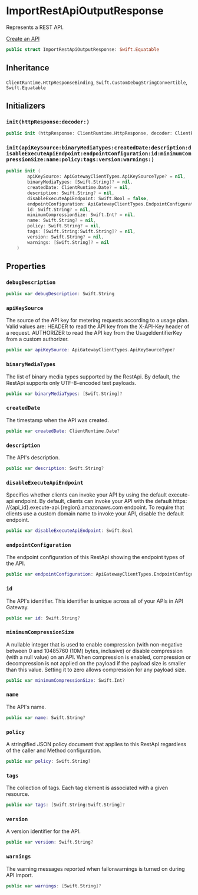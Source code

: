 # ImportRestApiOutputResponse

Represents a REST API.

<div class="seeAlso">
<a href="https:​//docs.aws.amazon.com/apigateway/latest/developerguide/how-to-create-api.html">Create an API
</div>

``` swift
public struct ImportRestApiOutputResponse: Swift.Equatable 
```

## Inheritance

`ClientRuntime.HttpResponseBinding`, `Swift.CustomDebugStringConvertible`, `Swift.Equatable`

## Initializers

### `init(httpResponse:decoder:)`

``` swift
public init (httpResponse: ClientRuntime.HttpResponse, decoder: ClientRuntime.ResponseDecoder? = nil) throws 
```

### `init(apiKeySource:binaryMediaTypes:createdDate:description:disableExecuteApiEndpoint:endpointConfiguration:id:minimumCompressionSize:name:policy:tags:version:warnings:)`

``` swift
public init (
        apiKeySource: ApiGatewayClientTypes.ApiKeySourceType? = nil,
        binaryMediaTypes: [Swift.String]? = nil,
        createdDate: ClientRuntime.Date? = nil,
        description: Swift.String? = nil,
        disableExecuteApiEndpoint: Swift.Bool = false,
        endpointConfiguration: ApiGatewayClientTypes.EndpointConfiguration? = nil,
        id: Swift.String? = nil,
        minimumCompressionSize: Swift.Int? = nil,
        name: Swift.String? = nil,
        policy: Swift.String? = nil,
        tags: [Swift.String:Swift.String]? = nil,
        version: Swift.String? = nil,
        warnings: [Swift.String]? = nil
    )
```

## Properties

### `debugDescription`

``` swift
public var debugDescription: Swift.String 
```

### `apiKeySource`

The source of the API key for metering requests according to a usage plan. Valid values are:​ HEADER to read the API key from the X-API-Key header of a request. AUTHORIZER to read the API key from the UsageIdentifierKey from a custom authorizer.

``` swift
public var apiKeySource: ApiGatewayClientTypes.ApiKeySourceType?
```

### `binaryMediaTypes`

The list of binary media types supported by the RestApi. By default, the RestApi supports only UTF-8-encoded text payloads.

``` swift
public var binaryMediaTypes: [Swift.String]?
```

### `createdDate`

The timestamp when the API was created.

``` swift
public var createdDate: ClientRuntime.Date?
```

### `description`

The API's description.

``` swift
public var description: Swift.String?
```

### `disableExecuteApiEndpoint`

Specifies whether clients can invoke your API by using the default execute-api endpoint. By default, clients can invoke your API with the default https:​//{api\_id}.execute-api.{region}.amazonaws.com endpoint. To require that clients use a custom domain name to invoke your API, disable the default endpoint.

``` swift
public var disableExecuteApiEndpoint: Swift.Bool
```

### `endpointConfiguration`

The endpoint configuration of this RestApi showing the endpoint types of the API.

``` swift
public var endpointConfiguration: ApiGatewayClientTypes.EndpointConfiguration?
```

### `id`

The API's identifier. This identifier is unique across all of your APIs in API Gateway.

``` swift
public var id: Swift.String?
```

### `minimumCompressionSize`

A nullable integer that is used to enable compression (with non-negative between 0 and 10485760 (10M) bytes, inclusive) or disable compression (with a null value) on an API. When compression is enabled, compression or decompression is not applied on the payload if the payload size is smaller than this value. Setting it to zero allows compression for any payload size.

``` swift
public var minimumCompressionSize: Swift.Int?
```

### `name`

The API's name.

``` swift
public var name: Swift.String?
```

### `policy`

A stringified JSON policy document that applies to this RestApi regardless of the caller and Method configuration.

``` swift
public var policy: Swift.String?
```

### `tags`

The collection of tags. Each tag element is associated with a given resource.

``` swift
public var tags: [Swift.String:Swift.String]?
```

### `version`

A version identifier for the API.

``` swift
public var version: Swift.String?
```

### `warnings`

The warning messages reported when failonwarnings is turned on during API import.

``` swift
public var warnings: [Swift.String]?
```
